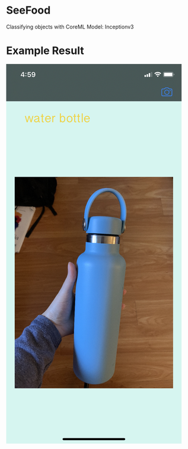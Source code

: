 # SeeFood
Classifying objects with CoreML Model: Inceptionv3

# Example Result
![Example result: water bottle](https://github.com/trannble/SeeFood/blob/master/IMG_C32E9AD00426-1.jpeg)
